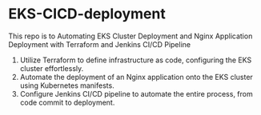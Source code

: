 # EKS-CICD-deployment
This repo is to Automating EKS Cluster Deployment and Nginx Application Deployment with Terraform and Jenkins CI/CD Pipeline

1. Utilize Terraform to define infrastructure as code, configuring the EKS cluster effortlessly.
2. Automate the deployment of an Nginx application onto the EKS cluster using Kubernetes manifests.
3. Configure Jenkins CI/CD pipeline to automate the entire process, from code commit to deployment.
